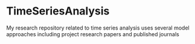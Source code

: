 # TimeSeriesAnalysis
My research repository related to time series analysis uses several model approaches including project research papers and published journals
